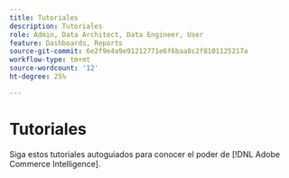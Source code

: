 ```yaml
---
title: Tutoriales
description: Tutoriales
role: Admin, Data Architect, Data Engineer, User
feature: Dashboards, Reports
source-git-commit: 6e2f9e4a9e91212771e6f6baa8c2f8101125217a
workflow-type: tm+mt
source-wordcount: '12'
ht-degree: 25%

---
```


# Tutoriales

Siga estos tutoriales autoguiados para conocer el poder de [!DNL Adobe Commerce Intelligence].
